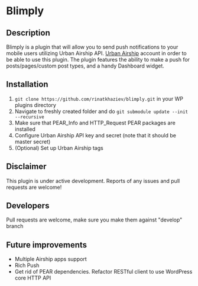 # Blimply

## Description

Blimply is a plugin that will allow you to send push notifications to your mobile users utilizing Urban Airship API. [Urban Airship](http://urbanairship.com/) account in order to be able to use this plugin. The plugin features the ability to make a push for posts/pages/custom post types, and a handy Dashboard widget.

## Installation

1. `git clone https://github.com/rinatkhaziev/blimply.git` in your WP plugins directory
1. Navigate to freshly created folder and do `git submodule update --init --recursive`
1. Make sure that PEAR_Info and HTTP_Request PEAR packages are installed
1. Configure Urban Airship API key and secret (note that it should be master secret)
1. (Optional) Set up Urban Airship tags

## Disclaimer

This plugin is under active development. Reports of any issues and pull requests are welcome!

## Developers

Pull requests are welcome, make sure you make them against "develop" branch

## Future improvements
* Multiple Airship apps support
* Rich Push
* Get rid of PEAR dependencies. Refactor RESTful client to use WordPress core HTTP API